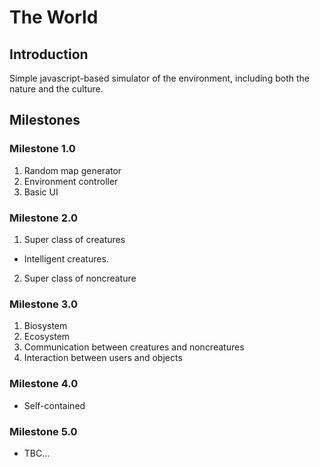 # The World #
## Introduction ##
Simple javascript-based simulator of the environment, including both the nature and the culture.

## Milestones ##
### Milestone 1.0 ###
1. Random map generator
2. Environment controller
3. Basic UI

### Milestone 2.0 ###
1. Super class of creatures
  * Intelligent creatures.
2. Super class of noncreature

### Milestone 3.0 ###
1. Biosystem
2. Ecosystem
3. Communication between creatures and noncreatures
4. Interaction between users and objects

### Milestone 4.0 ###
* Self-contained

### Milestone 5.0 ###
* TBC...

